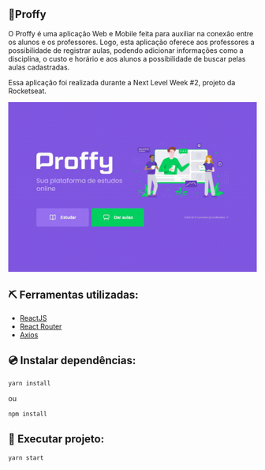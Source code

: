 ## 🚀Proffy

O Proffy é uma aplicação Web e Mobile feita para auxiliar na conexão entre os alunos e os professores. 
Logo, esta aplicação oferece aos professores a possibilidade de registrar aulas, podendo adicionar informações como a disciplina, 
o custo e horário e aos alunos a possibilidade de buscar pelas aulas cadastradas.


Essa aplicação foi realizada durante a Next Level Week #2, projeto da Rocketseat.

<div align="center">
  
![Gif](https://github.com/EduardoMoreira26/nlw-proffy-web/blob/master/proffyweb.gif)

</div>

## ⛏️ Ferramentas utilizadas:

- [ReactJS](https://reactjs.org/)
- [React Router](https://github.com/ReactTraining/react-router)
- [Axios](https://github.com/axios/axios)

## 💿 Instalar dependências: 

```sh
yarn install
```

ou

```sh
npm install
```

## 🎯 Executar projeto:

```sh
yarn start
```

